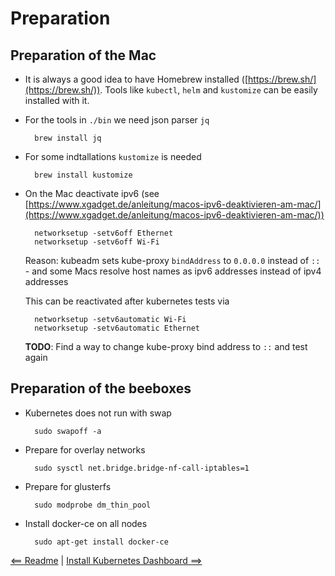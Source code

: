 # Preparation

## Preparation of the Mac

- It is always a good idea to have Homebrew installed ([https://brew.sh/](https://brew.sh/)). Tools like `kubectl`, `helm` and `kustomize` can be easily installed with it.
- For the tools in `./bin` we need json parser `jq`

        brew install jq

- For some indtallations `kustomize` is needed

        brew install kustomize

- On the Mac deactivate ipv6 (see [https://www.xgadget.de/anleitung/macos-ipv6-deaktivieren-am-mac/](https://www.xgadget.de/anleitung/macos-ipv6-deaktivieren-am-mac/))

        networksetup -setv6off Ethernet
        networksetup -setv6off Wi-Fi

    Reason: kubeadm sets kube-proxy `bindAddress` to `0.0.0.0` instead of `::` - and some Macs resolve host names as ipv6 addresses instead of ipv4 addresses

    This can be reactivated after kubernetes tests via 

        networksetup -setv6automatic Wi-Fi 
        networksetup -setv6automatic Ethernet

    **TODO**: Find a way to change kube-proxy bind address to `::` and test again

## Preparation of the beeboxes

- Kubernetes does not run with swap

        sudo swapoff -a

- Prepare for overlay networks

        sudo sysctl net.bridge.bridge-nf-call-iptables=1

- Prepare for glusterfs

        sudo modprobe dm_thin_pool

- Install docker-ce on all nodes

        sudo apt-get install docker-ce

[<== Readme](../Readme.md) | [Install Kubernetes Dashboard ==>](2_Install_Kubernetes_Dashboard.md)

